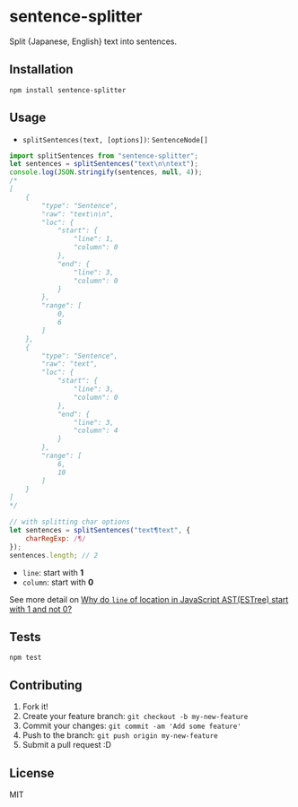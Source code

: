 # sentence-splitter

Split {Japanese, English} text into sentences.

## Installation

    npm install sentence-splitter

## Usage

- `splitSentences(text, [options])`: `SentenceNode[]`

```js
import splitSentences from "sentence-splitter";
let sentences = splitSentences("text\n\ntext");
console.log(JSON.stringify(sentences, null, 4));
/*
[
    {
        "type": "Sentence",
        "raw": "text\n\n",
        "loc": {
            "start": {
                "line": 1,
                "column": 0
            },
            "end": {
                "line": 3,
                "column": 0
            }
        },
        "range": [
            0,
            6
        ]
    },
    {
        "type": "Sentence",
        "raw": "text",
        "loc": {
            "start": {
                "line": 3,
                "column": 0
            },
            "end": {
                "line": 3,
                "column": 4
            }
        },
        "range": [
            6,
            10
        ]
    }
]
*/

// with splitting char options
let sentences = splitSentences("text¶text", {
    charRegExp: /¶/
});
sentences.length; // 2
```

- `line`: start with **1**
- `column`: start with **0**

See more detail on [Why do `line` of location in JavaScript AST(ESTree) start with 1 and not 0?](https://gist.github.com/azu/8866b2cb9b7a933e01fe "Why do `line` of location in JavaScript AST(ESTree) start with 1 and not 0?")

## Tests

    npm test

## Contributing

1. Fork it!
2. Create your feature branch: `git checkout -b my-new-feature`
3. Commit your changes: `git commit -am 'Add some feature'`
4. Push to the branch: `git push origin my-new-feature`
5. Submit a pull request :D

## License

MIT